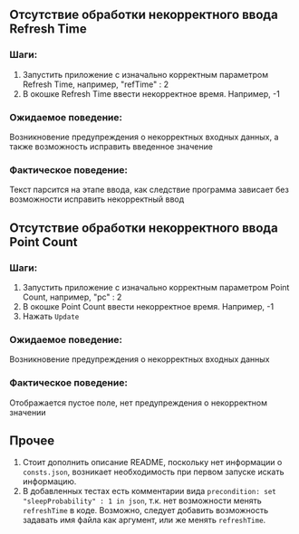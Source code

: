 
## Отсутствие обработки некорректного ввода Refresh Time
### Шаги:
1. Запустить приложение с изначально корректным параметром Refresh Time, например, "refTime" : 2
2. В окошке Refresh Time ввести некорректное время. Например, -1
### Ожидаемое поведение:
Возникновение предупреждения о некорректных входных данных, а также возможность исправить введенное значение
### Фактическое поведение:
Текст парсится на этапе ввода, как следствие программа зависает без возможности исправить некорректный ввод

## Отсутствие обработки некорректного ввода Point Count
### Шаги:
1. Запустить приложение с изначально корректным параметром Point Count, например, "pc" : 2
2. В окошке Point Count ввести некорректное время. Например, -1
3. Нажать `Update`
### Ожидаемое поведение:
Возникновение предупреждения о некорректных входных данных
### Фактическое поведение:
Отображается пустое поле, нет предупреждения о некорректном значении

## Прочее
1. Стоит дополнить описание README, поскольку нет информации о ``consts.json``, возникает необходимость при первом запуске искать информацию.
2. В добавленных тестах есть комментарии вида `precondition: set "sleepProbability" : 1 in json`, т.к. нет возможности менять `refreshTime` в коде. Возможно, следует добавить возможность задавать имя файла как аргумент, или же менять `refreshTime`.
